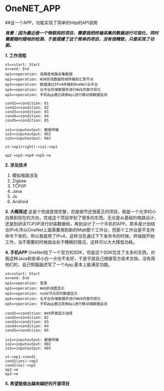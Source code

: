 # OneNET_APP

##这一个APP，功能实现了简单的http的API调用

***背景：因为最近做一个物联网的项目，需要我把终端采集的数据进行可视化，同时需要随时随地的检测，于是搭建了这个简单的项目，没有很精致，只是实现了功能。***

**1. 工作流程**
```flow
st=>start: Start
e=>end: End
op1=>operation: 高精度电路采集数据
op2=>operation: WSN实现数据局域传输到汇聚节点
op3=>operation: 数据通过IPv4传输到OneNet云平台
op4=>operation: 云平台存储数据并进行Web页面可视化
op5=>operation: 手机App通过调用Api进行移动端数据监测

cond1=>condition: 01
cond2=>condition: 02
cond3=>condition: 03
cond4=>condition: 04
cond5=>condition: 05

io1=>inputoutput: 数据传输
io2=>inputoutput: 002
io3=>inputoutput: 003

st->op1(right)->io1->op2

op2->op3->op4->op5->e
```
**2. 涉及技术**
  1. 模拟电路涉及
  2. Zigbee
  3. TCP/IP
  4. Java
  5. Js
  6. Android

**3. 大概简述**
这是个完成度很完整，但是细节还很匮乏的项目，我是一个光学的小白换到现在的方向，完成这个项目学到了很多的东西。无论是从基础的电路设计，还是到研读TCP/IP进行封装数据帧，再到设计了一个手机的APP。原本是计划结合IPv6,所以OneNet上面需要用到新的Mqtt那个工作台，而那个工作台是不支持命令下发的，所以我就用了IPv4，这样当在通过下下发命令的时候，终端就开始工作，当不需要的时候就会处于睡眠的情况，这样可以大大降低功耗。

**4. 手机APP**
OneNet给了一个官方的SDK，但是这个SDK包含了太多的东西，对我这种Java和安卓小白一点也不友好。于是乎就自己根据官方技术文档，没有用他们的，自己照猫画虎写了一个App,基本上能满足功能。

```flow
st=>start: Start
e=>end: End
op1=>operation: 登录
op2=>operation: Web折线图显示
op3=>operation: node节点实时数据显示
op4=>operation: 云平台存储数据并进行Web页面可视化
op5=>operation: 手机App通过调用Api进行移动端数据监测

cond1=>condition: Web界面显示选择
cond2=>condition: 02
cond3=>condition: 03
cond4=>condition: 04
cond5=>condition: 05

io1=>inputoutput: 数据传输
io2=>inputoutput: 002
io3=>inputoutput: 003

st->op1->cond1
cond1(yes)->op2
cond1(no)->op3
op2->e
op3->e
```

**5. 希望能做出越来越好的开源项目**